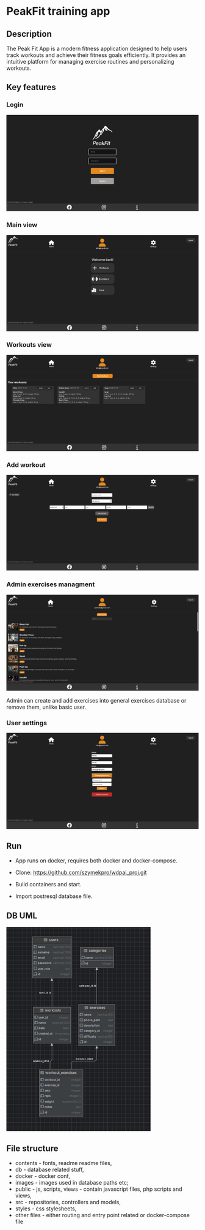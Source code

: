 # PeakFit training app

## Description
The Peak Fit App is a modern fitness application designed to help users track workouts and achieve their fitness goals efficiently. It provides an intuitive platform for managing exercise routines and personalizing workouts.

## Key features

### Login 
![Watch stats](contents/readme_files/login_view.png)

### Main view  
![Watch stats](contents/readme_files/main-view.png)

### Workouts view
![Watch stats](contents/readme_files/workouts-view.png)

### Add workout
![Watch stats](contents/readme_files/new-workout.png)

### Admin exercises managment
![Watch stats](contents/readme_files/admin-exercises.png)

Admin can create and add exercises into general exercises database or remove them, unlike basic user.

### User settings
![Watch stats](contents/readme_files/user-view.png)

## Run 

-   App runs on docker,    requires both docker and docker-compose.

- Clone: https://github.com/szymekpro/wdpai_proj.git

- Build containers and start.

- Import postresql database file.

## DB UML

![Watch stats](contents/readme_files/db.png)

## File structure
- contents - fonts, readme readme files,
- db - database related stuff,
- docker - docker conf,
- images - images used in database paths etc;
- public - js, scripts, views - contain javascript files, php scripts and views,
- src - repositories, controllers and models,
- styles - css stylesheets,
- other files - either routing and entry point related or docker-compose file
